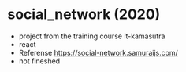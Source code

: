 # social_network (2020)

* project from the training course it-kamasutra
* react
* Referense https://social-network.samuraijs.com/
* not fineshed 
